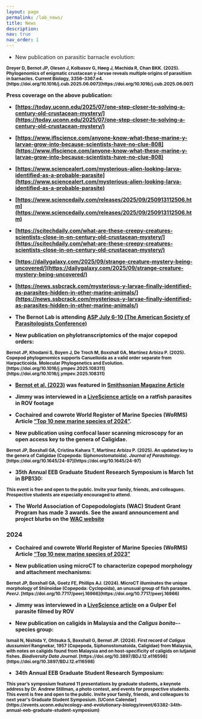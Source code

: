 ```yaml
---
layout: page
permalink: /lab_news/
title: News
description:
nav: true
nav_order: 1
---
```


* New publication on parasitic barnacle evolution:

<sup>
<b>Dreyer D, <b>Bernot JP</b>, Olesen J, Kolbasov G, Høeg J, Machida R, Chan BKK. (2025). Phylogenomics of enigmatic crustacean y-larvae reveals multiple origins of parasitism in barnacles. Current Biology, 3356–3367.e4. [https://doi.org/10.1016/j.cub.2025.06.007](https://doi.org/10.1016/j.cub.2025.06.007)
</sup>


Press coverage on the above publication:

* [https://today.uconn.edu/2025/07/one-step-closer-to-solving-a-century-old-crustacean-mystery/](https://today.uconn.edu/2025/07/one-step-closer-to-solving-a-century-old-crustacean-mystery/)
* [https://www.iflscience.com/anyone-know-what-these-marine-y-larvae-grow-into-because-scientists-have-no-clue-808](https://www.iflscience.com/anyone-know-what-these-marine-y-larvae-grow-into-because-scientists-have-no-clue-808)
* [https://www.sciencealert.com/mysterious-alien-looking-larva-identified-as-a-probable-parasite](https://www.sciencealert.com/mysterious-alien-looking-larva-identified-as-a-probable-parasite)
* [https://www.sciencedaily.com/releases/2025/09/250913112506.htm](https://www.sciencedaily.com/releases/2025/09/250913112506.htm)
* [https://scitechdaily.com/what-are-these-creepy-creatures-scientists-close-in-on-century-old-crustacean-mystery/](https://scitechdaily.com/what-are-these-creepy-creatures-scientists-close-in-on-century-old-crustacean-mystery/)
* [https://dailygalaxy.com/2025/09/strange-creature-mystery-being-uncovered/](https://dailygalaxy.com/2025/09/strange-creature-mystery-being-uncovered/)
* [https://news.ssbcrack.com/mysterious-y-larvae-finally-identified-as-parasites-hidden-in-other-marine-animals/](https://news.ssbcrack.com/mysterious-y-larvae-finally-identified-as-parasites-hidden-in-other-marine-animals/)

 
* The Bernot Lab is attending [ASP July 6-10 (The American Society of Parasitologists Conference)](https://www.amsocparasit.org)

* New publication on phylotranscriptomics of the major copepod orders:

<sup>
<b>Bernot JP</b>, Khodami S, Boyen J, De Troch M, Boxshall GA, Martínez Arbizu P. (2025). Copepod phylogenomics supports Canuelloida as a valid order separate from Harpacticoida. Molecular Phylogenetics and Evolution. [https://doi.org/10.1016/j.ympev.2025.108311](https://doi.org/10.1016/j.ympev.2025.108311)
</sup>

* [Bernot et al. (2023)](https://doi.org/10.1093/molbev/msad175) was featured in [Smithsonian Magazine Article](https://www.smithsonianmag.com/science-nature/you-might-think-of-shrimp-as-bugs-of-the-sea-but-a-remarkable-discovery-shows-the-opposite-bugs-are-actually-shrimp-of-the-land-180986303/)

* Jimmy was interviewed in a [LiveScience article](https://www.livescience.com/animals/fish/scientists-capture-footage-of-bizarre-deep-sea-creature-with-parasite-pig-tails) on a ratfish parasites in ROV footage

* Cochaired and cowrote World Register of Marine Species (WoRMS) Article [“Top 10 new marine species of 2024”](https://marinespecies.org/worms-top-ten/2024/press-release).

* New publication using confocal laser scanning microscopy for an open access key to the genera of Caligidae.

<sup>
<b>Bernot JP</b>, Boxshall GA, Cristina Kahara T, Martínez Arbizu P. (2025). An updated key to the genera of Caligidae (Copepoda: Siphonostomatoida). <i>Journal of Parasitology</i>. [https://doi.org/10.1645/24-97](https://doi.org/10.1645/24-97)
</sup>

* 35th Annual EEB Graduate Student Research Symposium is March 1st in BPB130:
<sup>
This event is free and open to the public. Invite your family, friends, and colleagues. Prospective students are especially encouraged to attend.
</sup>

* The World Association of Copepodologists (WAC) Student Grant Program has made 3 awards. See the award announcement and project blurbs on the [WAC website](https://www.monoculus.org/student-grants/)

### 2024

* Cochaired and cowrote World Register of Marine Species (WoRMS) Article [“Top 10 new marine species of 2023”](https://lifewatch.be/en/worms-top10-2023)

* New publication using microCT to characterize copepod morphology and attachment mechanisms:

<sup>
<b>Bernot JP</b>, Boxshall GA, Goetz FE, Phillips AJ. (2024). MicroCT illuminates the unique morphology of Shiinoidae (Copepoda: Cyclopoida), an unusual group of fish parasites. <i>PeerJ</i>. [https://doi.org/10.7717/peerj.16966](https://doi.org/10.7717/peerj.16966)
</sup>

* Jimmy was interviewed in a [LiveScience article](https://www.livescience.com/animals/watch-bright-red-blood-sucking-parasite-feast-on-gulper-eel-in-rare-deep-sea-footage) on a Gulper Eel parasite filmed by ROV

* New publication on caligids in Malaysia and the <i>Caligus bonito</i>--species group:

<sup>
Ismail N, Nishida Y, Ohtsuka S, Boxshall G, Bernot JP. (2024). First record of <i>Caligus dussumieri</i> Rangnekar, 1957 (Copepoda, Siphonostomatoida, Caligidae) from Malaysia, with notes on caligids found from Malaysia and on host-specificity of caligids on lutjanid fishes. <i>Biodiversity Data Journal</i>. [https://doi.org/10.3897/BDJ.12.e116598](https://doi.org/10.3897/BDJ.12.e116598)
</sup>

* 34th Annual EEB Graduate Student Research Symposium:

<sup>
This year’s symposium featured 11 presentations by graduate students, a keynote address by Dr. Andrew Stillman, a photo contest, and events for prospective students. This event is free and open to the public. Invite your family, friends, and colleagues to next year's Graduate Student Symposium. [UConn Calendar](https://events.uconn.edu/ecology-and-evolutionary-biology/event/63382-34th-annual-eeb-graduate-student-symposium)
</sup>


